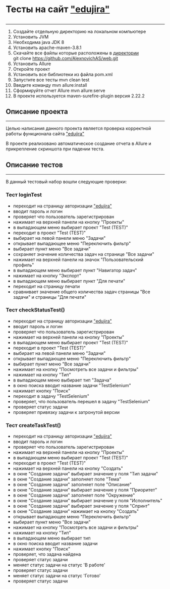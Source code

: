 # Тесты на сайт ["edujira"](https://edujira.ifellow.ru/)
##
***
1. Создайте отдельную директорию на локальном компьютере
2. Установить JVM
3. Необходима java JDK 8
4. Установить apache-maven-3.8.1
5. Скачайте все файлы которые расположены в [директории](https://github.com/AlexnovichAS/web.git) <br>
   git clone https://github.com/AlexnovichAS/web.git
6. Установить Allure
7. Откройте проект
8. Установить все библиотеки из файла pom.xml
9. Запустите все тесты mvn clean test
10. Введите команду mvn allure:install
11. Сформируйте отчет Allure mvn allure:serve
12. В проекте используется maven-surefire-plugin версия 2.22.2

## Описание проекта
***
Целью написания данного проекта является проверка корректной работы функционала сайта ["edujira"](https://edujira.ifellow.ru/) <br>

В проекте реализовано автоматическое создание отчета в Allure и прикрепление скриншота при падении теста.

## Описание тестов
***
В данный тестовый набор вошли следующие проверки:
### Тест loginTest
- переходит на страницу авторизации ["edujira"](https://edujira.ifellow.ru/)
- вводит пароль и логин
- проверяет что пользователь зарегистрирован
- нажимает на верхней панели на кнопку "Проекты"
- в выпадающем меню выбирает проект "Test (TEST)"
- переходит в проект "Test (TEST)"
- выбирает на левой панели меню "Задачи"
- открывает выпадающее меню "Переключить фильтр"
- выбирает пункт меню "Все задачи"
- сохраняет значение количества задач на странице "Все задачи"
- нажимает на верхней панели на значок "Пользовательский профиль"
- в выпадающем меню выбирает пункт "Навигатор задач"
- нажимает на кнопку "Экспорт"
- в выпадающем меню выбирает пункт "Для печати"
- переходит на страницу печати
- сравнивает значение общего количества задач страницы "Все задачи" и страницы "Для печати"

### Тест checkStatusTest()
- переходит на страницу авторизации ["edujira"](https://edujira.ifellow.ru/)
- вводит пароль и логин
- проверяет что пользователь зарегистрирован
- нажимает на верхней панели на кнопку "Проекты"
- в выпадающем меню выбирает проект "Test (TEST)"
- переходит в проект "Test (TEST)"
- выбирает на левой панели меню "Задачи"
- открывает выпадающее меню "Переключить фильтр"
- выбирает пункт меню "Все задачи"
- нажимает на кнопку "Посмотреть все задачи и фильтры"
- нажимает на кнопку "Тип"
- в выпадающем меню выбирает тип "Задача"
- в окно поиска вводит название задачи "TestSelenium"
- нажимает кнопку "Поиск"
- переходит в задачу "TestSelenium"
- проверяет, что пользователь перешел в задачу "TestSelenium"
- проверяет статус задачи
- проверяет привязку задачи к затронутой версии

### Тест createTaskTest()
- переходит на страницу авторизации ["edujira"](https://edujira.ifellow.ru/)
- вводит пароль и логин
- проверяет что пользователь зарегистрирован
- нажимает на верхней панели на кнопку "Проекты"
- в выпадающем меню выбирает проект "Test (TEST)"
- переходит в проект "Test (TEST)"
- нажимает на верхней панели на кнопку "Создать"
- в окне "Создание задачи" выбирает значение у поля "Тип задачи"
- в окне "Создание задачи" заполняет поле "Тема"
- в окне "Создание задачи" заполняет поле "Описание"
- в окне "Создание задачи" выбирает значение у поля "Приоритет"
- в окне "Создание задачи" заполняет поле "Окружение"
- в окне "Создание задачи" выбирает значение у поля "Исполнитель"
- в окне "Создание задачи" выбирает значение у поля "Спринт"
- в окне "Создание задачи" нажимает на кнопку "Создать"
- открывает выпадающее меню "Переключить фильтр"
- выбирает пункт меню "Все задачи"
- нажимает на кнопку "Посмотреть все задачи и фильтры"
- нажимает на кнопку "Тип"
- в выпадающем меню выбирает тип
- в окно поиска вводит название задачи 
- нажимает кнопку "Поиск"
- проверяет, что задача найдена
- проверяет статус задачи
- меняет статус задачи на статус 'В работе'
- проверяет статус задачи
- меняет статус задачи на статус 'Готово'
- проверяет статус задачи